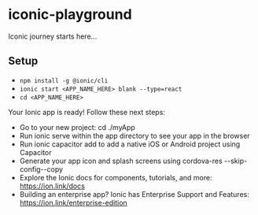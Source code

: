 # iconic-playground

Iconic journey starts here...

## Setup

- `npm install -g @ionic/cli`
- `ionic start <APP_NAME_HERE> blank --type=react`
- `cd <APP_NAME_HERE>`

Your Ionic app is ready! Follow these next steps:

- Go to your new project: cd ./myApp
- Run ionic serve within the app directory to see your app in the browser
- Run ionic capacitor add to add a native iOS or Android project using Capacitor
- Generate your app icon and splash screens using cordova-res --skip-config--copy
- Explore the Ionic docs for components, tutorials, and more: https://ion.link/docs
- Building an enterprise app? Ionic has Enterprise Support and Features: https://ion.link/enterprise-edition
